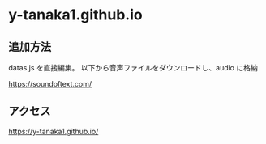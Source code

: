 # y-tanaka1.github.io

## 追加方法

datas.js を直接編集。
以下から音声ファイルをダウンロードし、audio に格納

https://soundoftext.com/

## アクセス

https://y-tanaka1.github.io/
